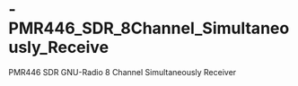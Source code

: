 # -PMR446_SDR_8Channel_Simultaneously_Receive
PMR446 SDR GNU-Radio 8 Channel Simultaneously Receiver
